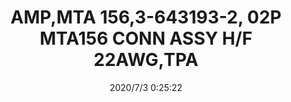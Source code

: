 ﻿---
layout: post 
title: AMP,MTA 156,3-643193-2, 02P MTA156 CONN ASSY H/F 22AWG,TPA
tags: MTA156
categories: wire-cable
overview: AMP,MTA 156,3-643193-2, 02P MTA156 CONN ASSY H/F 22AWG,TPA
part_number: 3-643193-2
thumb_img: static/202007/401-thumb-20200703082621.jpg
small_img: static/202007/401-20200703082621.jpg
date: 2020/7/3 0:25:22
---



